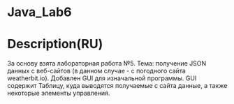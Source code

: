 # Java_Lab6

# Description(RU)
За основу взята лабораторная работа №5.
Тема: получение JSON данных с веб-сайтов (в данном случае - с погодного сайта weatherbit.io).
Добавлен GUI для изначальной программы.
GUI содержит Таблицу, куда выводятся получаемые с сайта данные, а также некоторые элементы управления.
